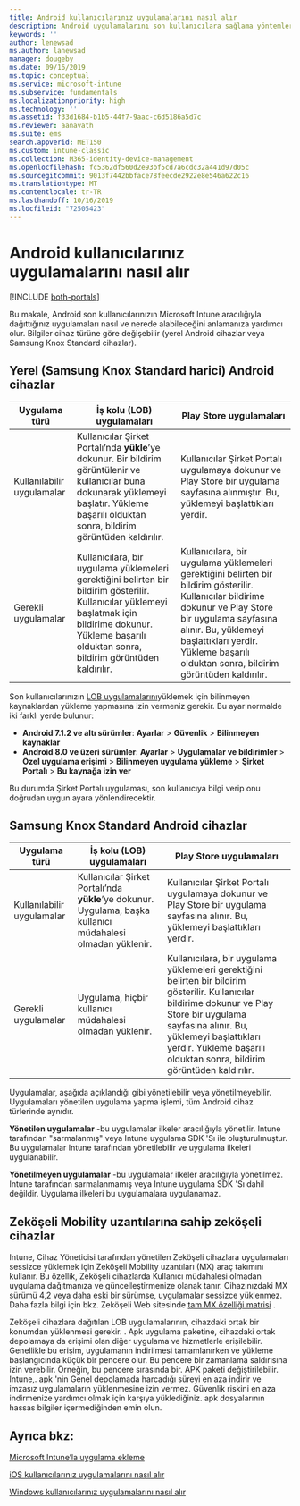 ```yaml
---
title: Android kullanıcılarınız uygulamalarını nasıl alır
description: Android uygulamalarını son kullanıcılara sağlama yöntemleri
keywords: ''
author: lenewsad
ms.author: lanewsad
manager: dougeby
ms.date: 09/16/2019
ms.topic: conceptual
ms.service: microsoft-intune
ms.subservice: fundamentals
ms.localizationpriority: high
ms.technology: ''
ms.assetid: f33d1684-b1b5-44f7-9aac-c6d5186a5d7c
ms.reviewer: aanavath
ms.suite: ems
search.appverid: MET150
ms.custom: intune-classic
ms.collection: M365-identity-device-management
ms.openlocfilehash: fc5362df560d2e93bf5cd7a6cdc32a441d97d05c
ms.sourcegitcommit: 9013f7442bbface78feecde2922e8e546a622c16
ms.translationtype: MT
ms.contentlocale: tr-TR
ms.lasthandoff: 10/16/2019
ms.locfileid: "72505423"
---
```

# <a name="how-your-android-users-get-their-apps"></a>Android kullanıcılarınız uygulamalarını nasıl alır

[!INCLUDE [both-portals](../../intune-classic/includes/note-for-both-portals.md)]

Bu makale, Android son kullanıcılarınızın Microsoft Intune aracılığıyla dağıttığınız uygulamaları nasıl ve nerede alabileceğini anlamanıza yardımcı olur. Bilgiler cihaz türüne göre değişebilir (yerel Android cihazlar veya Samsung Knox Standard cihazlar).

## <a name="native-non-samsung-knox-standard-android-devices"></a>Yerel (Samsung Knox Standard harici) Android cihazlar

| Uygulama türü | İş kolu (LOB) uygulamaları | Play Store uygulamaları  |
| ------------- |-------------| -----|
| Kullanılabilir uygulamalar      | Kullanıcılar Şirket Portalı’nda **yükle**’ye dokunur. Bir bildirim görüntülenir ve kullanıcılar buna dokunarak yüklemeyi başlatır. Yükleme başarılı olduktan sonra, bildirim görüntüden kaldırılır. | Kullanıcılar Şirket Portalı uygulamaya dokunur ve Play Store bir uygulama sayfasına alınmıştır. Bu, yüklemeyi başlattıkları yerdir.|
| Gerekli uygulamalar      | Kullanıcılara, bir uygulama yüklemeleri gerektiğini belirten bir bildirim gösterilir. Kullanıcılar yüklemeyi başlatmak için bildirime dokunur. Yükleme başarılı olduktan sonra, bildirim görüntüden kaldırılır.    | Kullanıcılara, bir uygulama yüklemeleri gerektiğini belirten bir bildirim gösterilir. Kullanıcılar bildirime dokunur ve Play Store bir uygulama sayfasına alınır. Bu, yüklemeyi başlattıkları yerdir. Yükleme başarılı olduktan sonra, bildirim görüntüden kaldırılır. |

Son kullanıcılarınızın [LOB uygulamalarını](../apps/lob-apps-android.md)yüklemek için bilinmeyen kaynaklardan yükleme yapmasına izin vermeniz gerekir. Bu ayar normalde iki farklı yerde bulunur:

* **Android 7.1.2 ve altı sürümler**: **Ayarlar** > **Güvenlik** > **Bilinmeyen kaynaklar**
* **Android 8.0 ve üzeri sürümler**: **Ayarlar** > **Uygulamalar ve bildirimler** > **Özel uygulama erişimi** > **Bilinmeyen uygulama yükleme** > **Şirket Portalı** > **Bu kaynağa izin ver**

Bu durumda Şirket Portalı uygulaması, son kullanıcıya bilgi verip onu doğrudan uygun ayara yönlendirecektir. 

## <a name="samsung-knox-standard-android-devices"></a>Samsung Knox Standard Android cihazlar

| Uygulama türü | İş kolu (LOB) uygulamaları | Play Store uygulamaları  |
| ------------- |-------------| -----|
| Kullanılabilir uygulamalar      | Kullanıcılar Şirket Portalı’nda **yükle**’ye dokunur. Uygulama, başka kullanıcı müdahalesi olmadan yüklenir. | Kullanıcılar Şirket Portalı uygulamaya dokunur ve Play Store bir uygulama sayfasına alınır. Bu, yüklemeyi başlattıkları yerdir.|
| Gerekli uygulamalar      | Uygulama, hiçbir kullanıcı müdahalesi olmadan yüklenir.    | Kullanıcılara, bir uygulama yüklemeleri gerektiğini belirten bir bildirim gösterilir. Kullanıcılar bildirime dokunur ve Play Store bir uygulama sayfasına alınır. Bu, yüklemeyi başlattıkları yerdir. Yükleme başarılı olduktan sonra, bildirim görüntüden kaldırılır. |

Uygulamalar, aşağıda açıklandığı gibi yönetilebilir veya yönetilmeyebilir. Uygulamaları yönetilen uygulama yapma işlemi, tüm Android cihaz türlerinde aynıdır.

**Yönetilen uygulamalar** -bu uygulamalar ilkeler aracılığıyla yönetilir. Intune tarafından "sarmalanmış" veya Intune uygulama SDK 'Sı ile oluşturulmuştur. Bu uygulamalar Intune tarafından yönetilebilir ve uygulama ilkeleri uygulanabilir.

**Yönetilmeyen uygulamalar** -bu uygulamalar ilkeler aracılığıyla yönetilmez. Intune tarafından sarmalanmamış veya Intune uygulama SDK 'Sı dahil değildir. Uygulama ilkeleri bu uygulamalara uygulanamaz.

## <a name="zebra-devices-with-zebra-mobility-extensions"></a>Zeköşeli Mobility uzantılarına sahip zeköşeli cihazlar

Intune, Cihaz Yöneticisi tarafından yönetilen Zeköşeli cihazlara uygulamaları sessizce yüklemek için Zeköşeli Mobility uzantıları (MX) araç takımını kullanır. Bu özellik, Zeköşeli cihazlarda Kullanıcı müdahalesi olmadan uygulama dağıtmanıza ve güncelleştirmenize olanak tanır. Cihazınızdaki MX sürümü 4,2 veya daha eski bir sürümse, uygulamalar sessizce yüklenmez. Daha fazla bilgi için bkz. Zeköşeli Web sitesinde [tam MX özelliği matrisi](http://techdocs.zebra.com/mx/compatibility/) .

Zeköşeli cihazlara dağıtılan LOB uygulamalarının, cihazdaki ortak bir konumdan yüklenmesi gerekir. . Apk uygulama paketine, cihazdaki ortak depolamaya da erişimi olan diğer uygulama ve hizmetlerle erişilebilir. Genellikle bu erişim, uygulamanın indirilmesi tamamlanırken ve yükleme başlangıcında küçük bir pencere olur. Bu pencere bir zamanlama saldırısına izin verebilir. Örneğin, bu pencere sırasında bir. APK paketi değiştirilebilir. Intune,. apk 'nin Genel depolamada harcadığı süreyi en aza indirir ve imzasız uygulamaların yüklenmesine izin vermez. Güvenlik riskini en aza indirmenize yardımcı olmak için karşıya yüklediğiniz. apk dosyalarının hassas bilgiler içermediğinden emin olun.

## <a name="see-also"></a>Ayrıca bkz:

[Microsoft Intune’la uygulama ekleme](../apps/apps-add.md)

[iOS kullanıcılarınız uygulamalarını nasıl alır](end-user-apps-ios.md)

[Windows kullanıcılarınız uygulamalarını nasıl alır](end-user-apps-windows.md)
